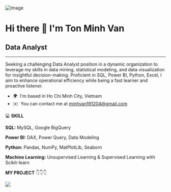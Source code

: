 ![Image](https://github.com/user-attachments/assets/8649fc1e-820e-4d43-b2dd-76541e81ba9f)

# Hi there 👋 I'm Ton Minh Van
## Data Analyst
------------

Seeking a challenging Data Analyst position in a dynamic organization to leverage my skills in data mining, statistical modeling, and data visualization for insightful decision-making. Proficient in SQL, Power BI, Python, Excel, I aim to enhance operational efficiency while being a fast learner and proactive listener.

*   🌍  I'm based in Ho Chi Minh City, Vietnam
*   ✉️  You can contact me at [minhvan191204@gmail.com](mailto:minhvan191204@gmail.com)

💻 **SKILL**
    
**SQL:** MySQL, Google BigQuery
    
**Power BI:** DAX, Power Query, Data Modeling
    
**Python:** Pandas, NumPy, MatPlotLib, Seaborn
    
**Machine Learning:** Unsupervised Learning & Supervised Learning with Scikit-learn

**MY PROJECT** 👇👇👇

<a href="https://github.com/Tonminhvan1912/SQL-Unraveling-E-commerce-Insights/">
  <img align="center" src="https://github-readme-stats.vercel.app/api/pin/?username=Tonminhvan1912&repo=SQL-Unraveling-E-commerce-Insights&theme=omni" />
</a>
